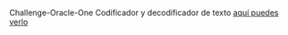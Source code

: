 Challenge-Oracle-One
Codificador y decodificador de texto
[aquí puedes verlo](https://an-jol.github.io/Challenge-OrAl-Encriptador/)
